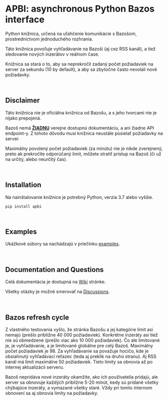 # APBI: asynchronous Python Bazos interface

Python knižnica, určená na uľahčenie komunikácie s Bazošom, prostredníctvom jednoduchého rozhrania.

Táto knižnica povoľuje vyhľadávanie na Bazoši (aj cez RSS kanál), a tiež sledovanie nových inzerátov v reálnom čase.

Knižnica sa stará o to, aby sa neprekročil zadaný počet požiadaviek na server za sekundu (10 by default), a aby sa zbytočne často nevolali nové požiadavky.

&nbsp;


## Disclaimer

Táto knižnica nie je oficiálna knižnica od Bazošu, a s jeho tvorcami nie je nijako prepojená.

Bazoš nemá <ins>**ŽIADNU**</ins> verejne dostupnú dokumentáciu, a ani žiadne API endpoint-y. Z tohoto dôvodu musí knižnica neustále posielať požiadavky na server.

Maximálny povolený počet požiadaviek (za minútu) nie je nikde zverejnený, preto ak prekročíte odporúčaný limit, môžete stratiť prístup na Bazoš (či už na určitý, alebo neurčitý čas).

&nbsp;


## Installation

Na nainštalovanie knižnice je potrebný Python, verzia 3.7 alebo vyššie.

```
pip install apbi
```

&nbsp;


## Examples

Ukážkové súbory sa nachádzajú v priečinku [examples](/examples/).

&nbsp;


## Documentation and Questions

Celá dokumentácia je dostupná na [Wiki](https://github.com/Mahrkeenerh/apbi/wiki) stránke.

Všetky otázky je možné smerovať na [Discussions](https://github.com/Mahrkeenerh/apbi/discussions).

&nbsp;


## Bazos refresh cycle


Z vlastného testovania vyšlo, že stránka Bazošu a jej kategórie limit asi nemajú (prešlo približne 40 000 požiadaviek). Konkrétne inzeráty asi tiež nie sú obmedzené (prešlo viac ako 10 000 požiadaviek). Čo ale limitované je, je vyhľadávanie, a je limitované globálne pre celý Bazoš. Maximálny počet požiadaviek je 98. Za vyhľadávanie sa považuje hocičo, kde je obsiahnutý vyhľadávací reťazec (teda aj preklik na druhú stranu). Aj RSS kanál má limit maximálne 50 požiadaviek. Tieto limity sa obnovia až po internej aktualizácii serveru.

Bazoš nepridáva nové inzeráty okamžite, ako ich používatelia pridajú, ale server sa obnovuje každých približne 5-20 minút, kedy sú pridané všetky chýbajúce inzeráty, a vymazané všetky staré. Vždy pri tomto internom obnovení sa aj obnovia limity na požiadavky.
